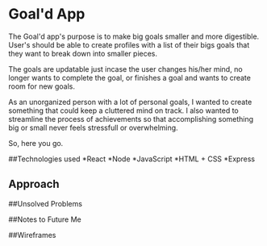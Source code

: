 # Goal'd App

The Goal'd app's purpose is to make big goals smaller and more digestible. User's should be able to create profiles with a list of their bigs goals that they want to break down into smaller pieces.

The goals are updatable just incase the user changes his/her mind, no longer wants to complete the goal, or finishes a goal and wants to create room for new goals.

As an unorganized person with a lot of personal goals, I wanted to create something that could keep a cluttered mind on track. I also wanted to streamline the process of achievements so that accomplishing something big or small never feels stressfull or overwhelming. 

So, here you go.

##Technologies used
*React
*Node
*JavaScript
*HTML + CSS
*Express

## Approach

##Unsolved Problems 

##Notes to Future Me

##Wireframes

##